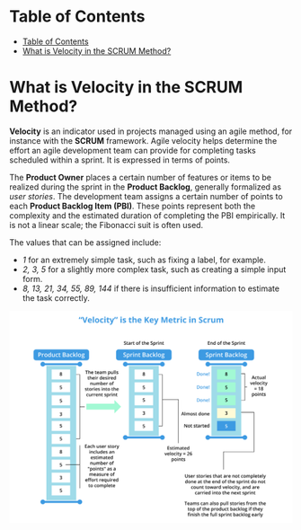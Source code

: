 # Table of Contents

- [Table of Contents](#table-of-contents)
- [What is Velocity in the SCRUM Method?](#what-is-velocity-in-the-scrum-method)

# What is Velocity in the SCRUM Method?

**Velocity** is an indicator used in projects managed using an agile method, for instance with the **SCRUM** framework. Agile velocity helps determine the effort an agile development team can provide for completing tasks scheduled within a sprint. It is expressed in terms of points.

The **Product Owner** places a certain number of features or items to be realized during the sprint in the **Product Backlog**, generally formalized as *user stories*. The development team assigns a certain number of points to each **Product Backlog Item (PBI)**. These points represent both the complexity and the estimated duration of completing the PBI empirically. It is not a linear scale; the Fibonacci suit is often used.

The values that can be assigned include:

- *1* for an extremely simple task, such as fixing a label, for example.
- *2, 3, 5* for a slightly more complex task, such as creating a simple input form.
- *8, 13, 21, 34, 55, 89, 144* if there is insufficient information to estimate the task correctly.

![](./assets/what-is-velocity.png)